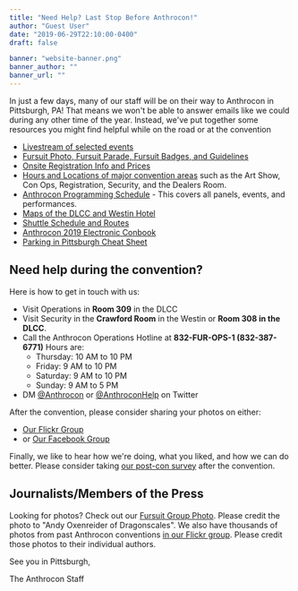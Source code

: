 ```yaml
---
title: "Need Help? Last Stop Before Anthrocon!"
author: "Guest User"
date: "2019-06-29T22:10:00-0400"
draft: false

banner: "website-banner.png"
banner_author: ""
banner_url: ""
---
```


In just a few days, many of our staff will be on their way to Anthrocon in Pittsburgh, PA!&nbsp;That means we won't be able to answer emails like we could during any other time of the year.&nbsp;Instead, we've put together some resources you might find helpful while on the road or at the convention

- [Livestream of selected events](https://anthrocon.tv/)
- [Fursuit Photo, Fursuit Parade, Fursuit Badges, and Guidelines](/parade)
- [Onsite Registration Info and Prices](/registration)
- [Hours and Locations of major convention areas](https://www.anthrocon.org/hours) such as the Art Show, Con Ops, Registration, Security, and the Dealers Room.
- [Anthrocon Programming Schedule](https://anthrocon2019.sched.com/) - This covers all panels, events, and performances.
- [Maps of the DLCC and Westin Hotel](/maps)
- [Shuttle Schedule and Routes](https://www.anthrocon.org/shuttle)
- [Anthrocon 2019 Electronic Conbook](https://www.anthrocon.org/news/2019/6/26/anthrocon-2019-electronic-conbook)
- [Parking in Pittsburgh Cheat Sheet](https://airtable.com/shrzylsUBhuYBsQHD/tblTJic19VXdkfhkr/viwrxZX4dDl4m3CAB)

## Need help during the convention?

Here is how to get in touch with us:

- Visit Operations in **Room 309** in the DLCC
- Visit Security in the **Crawford Room** in the Westin or **Room 308 in the DLCC**.
- Call the Anthrocon Operations Hotline at **832-FUR-OPS-1 (832-387-6771)** Hours are:
    - Thursday: 10 AM to 10 PM
    - Friday: 9 AM to 10 PM
    - Saturday: 9 AM to 10 PM
    - Sunday: 9 AM to 5 PM
- DM [@Anthrocon](https://twitter.com/Anthrocon) or [@AnthroconHelp](https://twitter.com/AnthroconHelp) on Twitter

After the convention, please consider sharing your photos on either:

- [Our Flickr Group](https://www.flickr.com/groups/anthrocon/)
- or [Our Facebook Group](https://www.facebook.com/groups/Anthrocon/)

Finally, we like to hear how we're doing, what you liked, and how we can do better.&nbsp;Please consider taking [our post-con survey](http://anthrocon.org/survey) after the convention.

## Journalists/Members of the Press

Looking for photos?&nbsp;Check out our [Fursuit Group Photo](https://www.flickr.com/photos/16854395@N05/28443227077/in/dateposted-public/).&nbsp;Please credit the photo to "Andy Oxenreider of Dragonscales".&nbsp;We also have thousands of photos from past Anthrocon conventions [in our Flickr group](https://www.flickr.com/groups/anthrocon/pool/).&nbsp;Please credit those photos to their individual authors.

See you in Pittsburgh,

The Anthrocon Staff
